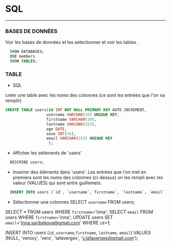 # SQL


---

### BASES DE DONNÉES
Voir les bases de données et les selectionner et voir les tables .
```sql
  SHOW DATABASES;
  USE members
  SHOW TABLES;
```

### TABLE
 - SQL

 créer une table avec les noms des colonnes (ce sont les entrées que l'on va remplir)
  ```sql
  CREATE TABLE users(id INT NOT NULL PRIMARY KEY AUTO_INCREMENT,
                    username VARCHAR(30) UNIQUE KEY,
                    firstname VARCHAR(30),
                    lastname VARCHAR(255),
                    age DATE,
                    sexe INT(30),
                    email VARCHAR(255) UNIQUE KEY
                     );
  ```
  - Afficher les séléments de 'users'
  ```sql
    DESCRIBE users;
  ```

  - Inserrer des éléments dans 'users'. Les entrées que l'on met en premiers sont les noms des colonnes (ci-dessus) on les rempli avec les valeur (VALUES) qui sont entre guillemets.
  ```sql
    INSERT INTO users (`id`, `username`,`firstname`, `lastname`, `email`) VALUES (NULL, 'ruskova', 'inna', 'saribekova', 'inna.saribeko@gùail.com');
  ```
  - Sélectionner une colonnes
SELECT `username` FROM users;

SELECT * FROM users WHERE `firstname`='inna';
SELECT `email` FROM users WHERE `firstname`='inna';
UPDATE users SET `email`='inna.saribekova@gmail.com' WHERE `id`=1;

INSERT INTO users (`id`, `username`,`firstname`, `lastname`, `email`) VALUES (NULL, 'veroxy', 'vero', 'lafaverges', 'v.lafaverges@gmail.com');
